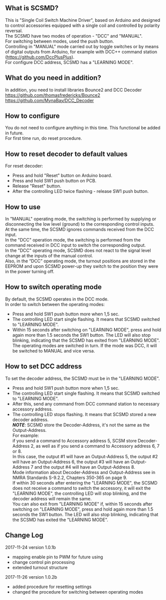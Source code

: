 What is SCSMD?
-------------
This is "Single Coil Switch Machine Driver", based on Arduino and designed to control accessories equipped with a single coil and controlled by polarity reversal.<br />
The SCSMD have two modes of operation - "DCC" and "MANUAL".<br />
For switching between modes, used the push button.<br />
Controlling in "MANUAL" mode carried out by toggle switches or by means of digital outputs from Arduino, for example with DCC++ command station (https://github.com/DccPlusPlus).<br />
For configure DCC address, SCSMD has a "LEARNING MODE".<br />

What do you need in addition?
-------------------------
In addition, you need to install libraries Bounce2 and DCC Decoder<br />
https://github.com/thomasfredericks/Bounce2<br />
https://github.com/MynaBay/DCC_Decoder<br />

How to configure
----------------
You do not need to configure anything in this time. This functional be added in future.<br />
For first time run, do reset procedure.<br />

How to reset decoder to default values
--------------------------------------
For reset decoder:<br />
* Press and hold "Reset" button on Arduino board.
* Press and hold SW1 push button on PCB.
* Release "Reset" button.
* After the controlling LED twice flashing - release SW1 push button.<br />

How to use
----------
In "MANUAL" operating mode, the switching is performed by supplying or disconnecting the low level (ground) to the corresponding control inputs.<br />
At the same time, the SCSMD ignores commands received from the DCC input.<br />
In the "DCC" operation mode, the switching is performed from the command received in DCC input to switch the corresponding output.<br />
In the "DCC" operating mode, SCSMD does not react to the signal level change at the inputs of the manual control.<br />
Also, in the “DCC” operating mode, the turnout positions are stored in the EEPROM and upon SCSMD power-up they switch to the position they were in the power turning off.<br />

How to switch operating mode
----------------------------
By default, the SCSMD operates in the DCC mode.<br />
In order to switch between the operating modes:<br />
* Press and hold SW1 push button more when 1,5 sec.
* The controlling LED start single flashing. It means that SCSMD switched to "LEARNING MODE".
* Within 15 seconds after switching on "LEARNING MODE", press and hold again more than 1.5 seconds the SW1 button. The LED will also stop blinking, indicating that the SCSMD has exited from "LEARNING MODE".<br />
The operating modes are switched in turn. If the mode was DCC, it will be switched to MANUAL and vice versa.<br />

How to set DCC address
----------------------
To set the decoder address, the SCSMD must be in the "LEARNING MODE".<br />
* Press and hold SW1 push button more when 1,5 sec.
* The controlling LED start single flashing. It means that SCSMD switched to "LEARNING MODE".
* After this, send any command from DCC command station to necessary accessory address. 
* The controlling LED stops flashing. It means that SCSMD stored a new decoder address.<br />
**_NOTE_**: SCSMD store the Decoder-Address, it's not the same as the Output-Address.<br />
For example:<br />
  if you send a command to Accessory address 5, SCSM store Decoder-Address 2, as well as if you send a command to Accessory address 6, 7 or 8.<br />
  In this case, the output #1 will have an Output-Address 5, the output #2 will have an Output-Address 6, the output #3 will have an Output-Address 7 and the output #4 will have an Output-Address 8.<br />
  Mode information about Decoder-Address and Output-Address see in NMRA Standards S-9.2.2, Chapters 350-365 on page 9. <br />
If within 30 seconds after entering the "LEARNING MODE", the SCSMD does not receive a command to switch the accessory, it will exit the "LEARNING MODE", the controlling LED will stop blinking, and the decoder address will remain the same.<br />
You can also exit from "LEARNING MODE" if, within 15 seconds after switching on "LEARNING MODE", press and hold again more than 1.5 seconds the SW1 button. The LED will also stop blinking, indicating that the SCSMD has exited the "LEARNING MODE".<br />

Change Log
----------
2017-11-24 version 1.0.1b<br />
 * mapping enable pin to PWM for future using
 * change control pin processing
 * extended turnout structure<br />
 
2017-11-26 version 1.0.2b<br />
 * added procedure for resetting settings
 * changed the procedure for switching between operating modes<br />
